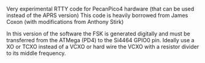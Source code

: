 Very experimental RTTY code for PecanPico4 hardware (that can be used instead of the APRS version)
This code is heavily borrowed from James Coxon (with modifications from Anthony Stirk)

In this version of the software the FSK is generated digitally and must be transferred from the ATMega (PD4) to the Si4464 GPIO0 pin.
Ideally use a XO or TCXO instead of a VCXO or hard wire the VCXO with a resistor divider to its middle frequency.
